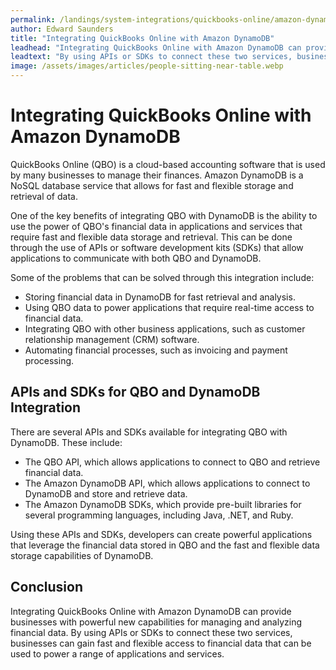 ```yaml
---
permalink: /landings/system-integrations/quickbooks-online/amazon-dynamodb
author: Edward Saunders
title: "Integrating QuickBooks Online with Amazon DynamoDB"
leadhead: "Integrating QuickBooks Online with Amazon DynamoDB can provide businesses with powerful new capabilities for managing and analyzing financial data"
leadtext: "By using APIs or SDKs to connect these two services, businesses can gain fast and flexible access to financial data that can be used to power a range of applications and services."
image: /assets/images/articles/people-sitting-near-table.webp
---
```

<div class="arttext">    <h1>Integrating QuickBooks Online with Amazon DynamoDB</h1>
    <p>QuickBooks Online (QBO) is a cloud-based accounting software that is used by many businesses to manage their finances. Amazon DynamoDB is a NoSQL database service that allows for fast and flexible storage and retrieval of data.</p>
    <p>One of the key benefits of integrating QBO with DynamoDB is the ability to use the power of QBO's financial data in applications and services that require fast and flexible data storage and retrieval. This can be done through the use of APIs or software development kits (SDKs) that allow applications to communicate with both QBO and DynamoDB.</p>
    <p>Some of the problems that can be solved through this integration include:</p>
    <ul>
      <li>Storing financial data in DynamoDB for fast retrieval and analysis.</li>
      <li>Using QBO data to power applications that require real-time access to financial data.</li>
      <li>Integrating QBO with other business applications, such as customer relationship management (CRM) software.</li>
      <li>Automating financial processes, such as invoicing and payment processing.</li>
    </ul>
    <h2>APIs and SDKs for QBO and DynamoDB Integration</h2>
    <p>There are several APIs and SDKs available for integrating QBO with DynamoDB. These include:</p>
    <ul>
      <li>The QBO API, which allows applications to connect to QBO and retrieve financial data.</li>
      <li>The Amazon DynamoDB API, which allows applications to connect to DynamoDB and store and retrieve data.</li>
      <li>The Amazon DynamoDB SDKs, which provide pre-built libraries for several programming languages, including Java, .NET, and Ruby.</li>
    </ul>
    <p>Using these APIs and SDKs, developers can create powerful applications that leverage the financial data stored in QBO and the fast and flexible data storage capabilities of DynamoDB.</p>
    <h2>Conclusion</h2>
    <p>Integrating QuickBooks Online with Amazon DynamoDB can provide businesses with powerful new capabilities for managing and analyzing financial data. By using APIs or SDKs to connect these two services, businesses can gain fast and flexible access to financial data that can be used to power a range of applications and services.</p>
</div>